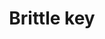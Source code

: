 ---
layout: item
title: Brittle key
item-id: 21724
datatable: true
id: 21724
name: "Brittle key"
members: true
lowalch: 0
highalch: 0
examine: "This key will take you to the top!."
monsters:
  - id: 412
    name: "Gargoyle"
    members: true
    combat_level: 111
    wiki_url: "https://oldschool.runescape.wiki/w/Gargoyle"
    drops:
      - quantity: "1"
        rarity: 0.006666666666666667
        drop_requirements: null
  - id: 7407
    name: "Marble gargoyle"
    members: true
    combat_level: 349
    wiki_url: "https://oldschool.runescape.wiki/w/Marble_gargoyle"
    drops:
      - quantity: "1"
        rarity: 0.006666666666666667
        drop_requirements: null
---
